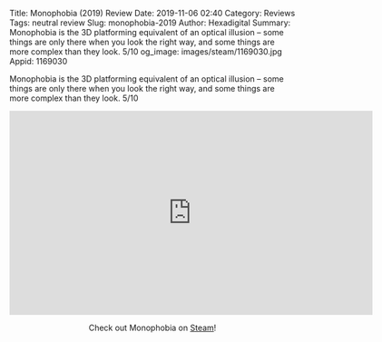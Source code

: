 Title: Monophobia (2019) Review
Date: 2019-11-06 02:40
Category: Reviews
Tags: neutral review
Slug: monophobia-2019
Author: Hexadigital
Summary: Monophobia is the 3D platforming equivalent of an optical illusion – some things are only there when you look the right way, and some things are more complex than they look. 5/10
og_image: images/steam/1169030.jpg
Appid: 1169030

Monophobia is the 3D platforming equivalent of an optical illusion – some things are only there when you look the right way, and some things are more complex than they look. 5/10

<center><iframe src="https://www.youtube.com/embed/mRMWeodwT30?feature=oembed" allow="accelerometer; autoplay; encrypted-media; gyroscope; picture-in-picture" width="640" height="360" frameborder="0"></iframe>

Check out Monophobia on [Steam](https://store.steampowered.com/app/1169030/?curator_clanid=34633900)!</center>
